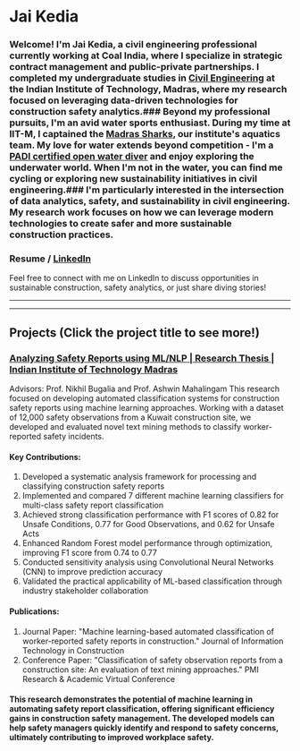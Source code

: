 # Jai Kedia

### Welcome! I'm Jai Kedia, a civil engineering professional currently working at Coal India, where I specialize in strategic contract management and public-private partnerships. I completed my undergraduate studies in [Civil Engineering](https://civil.iitm.ac.in/) at the Indian Institute of Technology, Madras, where my research focused on leveraging data-driven technologies for construction safety analytics.### Beyond my professional pursuits, I'm an avid water sports enthusiast. During my time at IIT-M, I captained the [Madras Sharks](https://www.instagram.com/madrassharks?utm_source=ig_web_button_share_sheet&igsh=ZDNlZDc0MzIxNw==), our institute's aquatics team. My love for water extends beyond competition - I'm a [PADI certified open water diver]() and enjoy exploring the underwater world. When I'm not in the water, you can find me cycling or exploring new sustainability initiatives in civil engineering.### I'm particularly interested in the intersection of data analytics, safety, and sustainability in civil engineering. My research work focuses on how we can leverage modern technologies to create safer and more sustainable construction practices.
### Resume / [LinkedIn](https://www.linkedin.com/in/jai-kedia-471293152/)
Feel free to connect with me on LinkedIn to discuss opportunities in sustainable construction, safety analytics, or just share diving stories!

------
------

## Projects (Click the project title to see more!)

### [Analyzing Safety Reports using ML/NLP | Research Thesis | Indian Institute of Technology Madras]()
Advisors: Prof. Nikhil Bugalia and Prof. Ashwin Mahalingam
This research focused on developing automated classification systems for construction safety reports using machine learning approaches. Working with a dataset of 12,000 safety observations from a Kuwait construction site, we developed and evaluated novel text mining methods to classify worker-reported safety incidents.
#### Key Contributions:
1. Developed a systematic analysis framework for processing and classifying construction safety reports
2. Implemented and compared 7 different machine learning classifiers for multi-class safety report classification
3. Achieved strong classification performance with F1 scores of 0.82 for Unsafe Conditions, 0.77 for Good Observations, and 0.62 for Unsafe Acts
4. Enhanced Random Forest model performance through optimization, improving F1 score from 0.74 to 0.77
5. Conducted sensitivity analysis using Convolutional Neural Networks (CNN) to improve prediction accuracy
6. Validated the practical applicability of ML-based classification through industry stakeholder collaboration
#### Publications:
1. Journal Paper: "Machine learning-based automated classification of worker-reported safety reports in construction." Journal of Information Technology in Construction
2. Conference Paper: "Classification of safety observation reports from a construction site: An evaluation of text mining approaches." PMI Research & Academic Virtual Conference
#### This research demonstrates the potential of machine learning in automating safety report classification, offering significant efficiency gains in construction safety management. The developed models can help safety managers quickly identify and respond to safety concerns, ultimately contributing to improved workplace safety.
